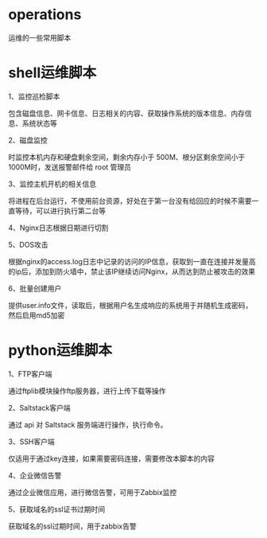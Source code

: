 # operations

运维的一些常用脚本

# shell运维脚本

1、监控巡检脚本

包含磁盘信息、网卡信息、日志相关的内容、获取操作系统的版本信息、内存信息、系统状态等

2、磁盘监控

时监控本机内存和硬盘剩余空间，剩余内存小于 500M、根分区剩余空间小于 1000M时，发送报警邮件给 root 管理员

3、监控主机开机的相关信息

将进程在后台运行，不使用前台资源，好处在于第一台没有给回应的时候不需要一直等待，可以进行执行第二台等

4、Nginx日志根据日期进行切割

5、DOS攻击

根据nginx的access.log日志中记录的访问的IP信息，获取到一直在连接并发量高的ip后，添加到防火墙中，禁止该IP继续访问Nginx，从而达到防止被攻击的效果

6、批量创建用户

提供user.info文件，读取后，根据用户名生成响应的系统用于并随机生成密码，然后启用md5加密

# python运维脚本

1、FTP客户端

通过ftplib模块操作ftp服务器，进行上传下载等操作

2、Saltstack客户端

通过 api 对 Saltstack 服务端进行操作，执行命令。

3、SSH客户端

仅适用于通过key连接，如果需要密码连接，需要修改本脚本的内容

4、企业微信告警

通过企业微信应用，进行微信告警，可用于Zabbix监控

5、获取域名的ssl证书过期时间

获取域名的ssl过期时间，用于zabbix告警

